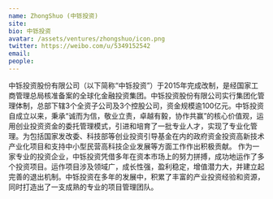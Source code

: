 ```yaml
---
name: ZhongShuo (中铄投资)
site: 
bio: 中铄投资
avatar: /assets/ventures/zhongshuo/icon.png
twitter: https://weibo.com/u/5349152542
email: 
people:
---
```

 
中铄投资股份有限公司（以下简称“中铄投资”）于2015年完成改制，是经国家工商管理总局核准备案的全球化金融投资集团。中铄投资股份有限公司实行集团化管理体制，总部下辖3个全资子公司及3个控股公司，资金规模逾100亿元。中铄投资自成立以来，秉承“诚而为信，敬业立责，卓越有毅，协作共赢”的核心价值观，运用创业投资资金的委托管理模式，引进和培育了一批专业人才，实现了专业化管理。为包括国家发改委、科技部等创业投资引导基金在内的政府资金投资高新技术产业化项目和支持中小型民营高科技企业发展等方面工作作出积极贡献。 作为一家专业的投资企业，中铄投资凭借多年在资本市场上的努力拼搏，成功地运作了多个投资项目。运作项目涉及领域广，成长性强，盈利稳定，增值潜力大，并建立起完善的退出机制。中铄投资在多年的发展中，积累了丰富的产业投资经验和资源，同时打造出了一支成熟的专业的项目管理团队。
